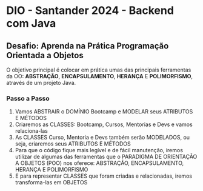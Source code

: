 # DIO - Santander 2024 - Backend com Java
## Desafio: Aprenda na Prática Programação Orientada a Objetos
O objetivo principal é colocar em prática umas das principais ferramentas da OO: **ABSTRAÇÃO**, **ENCAPSULAMENTO**, **HERANÇA** E **POLIMORFISMO**, através de um projeto Java.

### Passo a Passo
1. Vamos ABSTRAIR o DOMÍNIO Bootcamp e MODELAR seus ATRIBUTOS E MÉTODOS
2. Criaremos as CLASSES: Bootcamp, Cursos, Mentorias e Devs e vamos relaciona-las
3. As CLASSES Curso, Mentoria e Devs também serão MODELADOS, ou seja, criaremos seus ATRIBUTOS E MÉTODOS
4. Para que o código fique mais legível e de fácil manutenção, iremos utilizar de algumas das ferramentas que o PARADIGMA DE ORIENTAÇÃO A OBJETOS (POO) nos oferece: ABSTRAÇÃO, ENCAPSULAMENTO, HERANÇA E POLIMORFISMO
5. E para representar CLASSES que foram criadas e relacionadas, iremos transforma-las em OBJETOS
